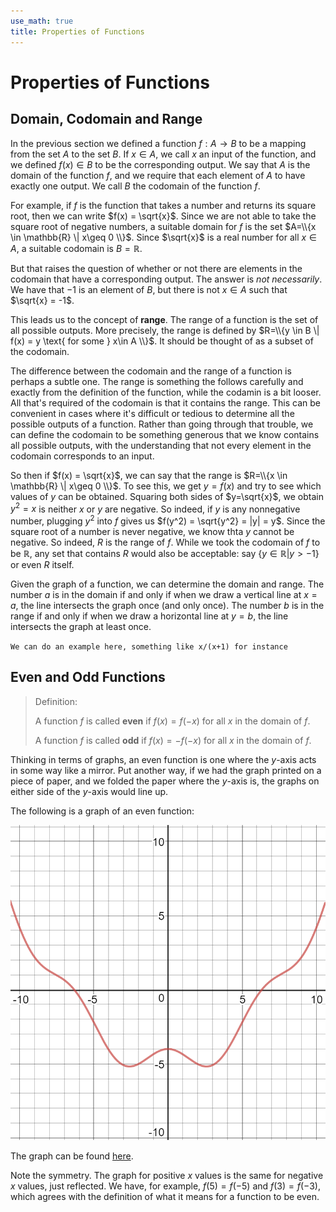 ```yaml
---
use_math: true
title: Properties of Functions
---
```


# Properties of Functions

## Domain, Codomain and Range

In the previous section we defined a function $f: A \rightarrow B$ to be a mapping from the set $A$ to the set $B$. If $x \in A$, we call $x$ an input of the function, and we defined $f(x) \in B$ to be the corresponding output. We say that $A$ is the domain of the function $f$, and we require that each element of $A$ to have exactly one output. We call $B$ the codomain of the function $f$.

For example, if $f$ is the function that takes a number and returns its square root, then we can write $f(x) = \sqrt{x}$. Since we are not able to take the square root of negative numbers, a suitable domain for $f$ is the set $A=\\{x \in \mathbb{R} \| x\geq 0 \\}$. Since $\sqrt{x}$ is a real number for all $x\in A$, a suitable codomain is $B=\mathbb{R}$.

But that raises the question of whether or not there are elements in the codomain that have a corresponding output. The answer is *not necessarily*. We have that $-1$ is an element of $B$, but there is not $x\in A$ such that $\sqrt{x} = -1$.

This leads us to the concept of **range**. The range of a function is the set of all possible outputs. More precisely, the range is defined by $R=\\{y \in B \| f(x) = y \text{ for some } x\in A \\}$. It should be thought of as a subset of the codomain.

The difference between the codomain and the range of a function is perhaps a subtle one. The range is something the follows carefully and exactly from the definition of the function, while the codamin is a bit looser. All that's required of the codomain is that it contains the range. This can be convenient in cases where it's difficult or tedious to determine all the possible outputs of a function. Rather than going through that trouble, we can define the codomain to be something generous that we know contains all possible outputs, with the understanding that not every element in the codomain corresponds to an input.

So then if $f(x) = \sqrt{x}$, we can say that the range is $R=\\{x \in \mathbb{R} \| x\geq 0 \\}$. To see this, we get $y=f(x)$ and try to see which values of $y$ can be obtained. Squaring both sides of $y=\sqrt{x}$, we obtain $y^2 = x$ is neither $x$ or $y$ are negative. So indeed, if $y$ is any nonnegative number, plugging $y^2$ into $f$ gives us $f(y^2) = \sqrt{y^2} = |y| = y$. Since the square root of a number is never negative, we know thta $y$ cannot be negative. So indeed, $R$ is the range of $f$. While we took the codomain of $f$ to be $\mathbb{R}$, any set that contains $R$ would also be acceptable: say $\{y \in \mathbb{R} | y > -1 \}$ or even $R$ itself.

Given the graph of a function, we can determine the domain and range. The number $a$ is in the domain if and only if when we draw a vertical line at $x=a$, the line intersects the graph once (and only once). The number $b$ is in the range if and only if when we draw a horizontal line at $y=b$, the line intersects the graph at least once.

`We can do an example here, something like x/(x+1) for instance`

## Even and Odd Functions

>Definition:
>
>A function $f$ is called **even** if $f(x) = f(-x)$ for all $x$ in the domain of $f$. 
>
>A function $f$ is called **odd** if $f(x) = -f(-x)$ for all $x$ in the domain of $f$.

Thinking in terms of graphs, an even function is one where the $y$-axis acts in some way like a mirror. Put another way, if we had the graph printed on a piece of paper, and we folded the paper where the $y$-axis is, the graphs on either side of the $y$-axis would line up.

The following is a graph of an even function:

![Graph of Even Function](images/even_function.png "Graph of Even Function")

The graph can be found [here](https://www.desmos.com/calculator/muql8ewwkz).

Note the symmetry. The graph for positive $x$ values is the same for negative $x$ values, just reflected. We have, for example, $f(5) = f(-5)$ and $f(3) = f(-3)$, which agrees with the definition of what it means for a function to be even.



